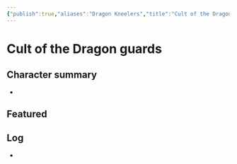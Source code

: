 ```yaml
---
{"publish":true,"aliases":"Dragon Kneelers","title":"Cult of the Dragon guards","created":"2025-07-05","modified":"2025-07-16T10:45:38.598+02:00","published":"2025-07-05","cssclasses":""}
---
```


# Cult of the Dragon guards

## Character summary
* 

## Featured


## Log
* 